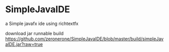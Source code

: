 # SimpleJavaIDE
a Simple javafx ide using richtextfx 

download jar runnable build  https://github.com/zeronerone/SimpleJavaIDE/blob/master/build/simpleJavaIDE.jar?raw=true
